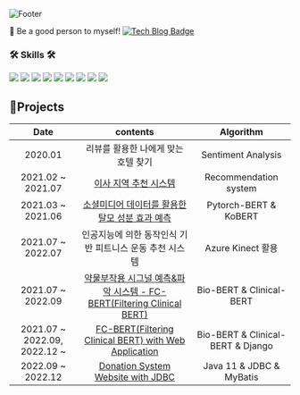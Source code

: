 <!--
- 🔭 I’m currently working on ...
- 🌱 I’m currently learning ...
- 👯 I’m looking to collaborate on ...
- 🤔 I’m looking for help with ...
- 💬 Ask me about ...
- 📫 How to reach me: ...
- 😄 Pronouns: ...
- ⚡ Fun fact: ...
-->

 ![Footer](https://capsule-render.vercel.app/api?type=waving&color=gradient&customColorList=2,3&height=230&section=header&text=ChaeYeon%20Lee&desc=Machine%20Learning%20and%20Development&fontSize=70&fontAlignY=35&descAlignY=50&descAlign=58&style="max-width:100%")
 
  💬 Be a good person to myself! [![Tech Blog Badge](http://img.shields.io/badge/-naver%20blog-lightgreen?style=flat-square&logo=naver&link=https://blog.naver.com/chland23)](https://blog.naver.com/chland23)
  
  <div>
  <h3>🛠️ Skills 🛠️</h3>
  <img src="https://img.shields.io/badge/Python-3766AB?style=flat-square&logo=Python&logoColor=white"/>
  <img src="https://img.shields.io/badge/Java-007396?style=flat-square&logo=Java&logoColor=white"/>
  <img src="https://img.shields.io/badge/C-A8B9CC?style=flat-square&logo=C&logoColor=white"/>
  <img src="https://img.shields.io/badge/JavaScript-F7DF1E?style=flat-square&logo=JavaScript&logoColor=white"/></a>
  <img src="https://img.shields.io/badge/Linux-FCC624?style=flat-square&logo=Linux&logoColor=white"/>
  <img src="https://img.shields.io/badge/Red Hat-EE0000?style=flat-square&logo=RedHat&logoColor=white"/>
  <img src="https://img.shields.io/badge/CSS-1572B6?style=flat-square&logo=CSS3&logoColor=white"/></a>
  <img src="https://img.shields.io/badge/HTML5-E34F26?style=flat-square&logo=HTML5&logoColor=white"/></a>
  <img src="https://img.shields.io/badge/Mysql-4479A1?style=flat-square&logo=Mysql&Studio&logoColor=white"/></a
  </div>

## 🌱Projects
| **Date** | **contents** | **Algorithm** |
|:--------:|:--------:|:--------:|
| 2020.01 | 리뷰를 활용한 나에게 맞는 호텔 찾기 | Sentiment Analysis |
| 2021.02 ~ 2021.07 | <a href="https://github.com/LeeChaeY/Recommendation-system-for-moving-areas">이사 지역 추천 시스템</a> | Recommendation system |
| 2021.03 ~ 2021.06 | <a href="https://github.com/LeeChaeY/A-system-to-predict-the-effects-of-hair-loss"/>소셜미디어 데이터를 활용한 탈모 성분 효과 예측</a> | Pytorch-BERT & KoBERT |
| 2021.07 ~ 2022.07 | 인공지능에 의한 동작인식 기반 피트니스 운동 추천 시스템 | Azure Kinect 활용 |
| 2021.07 ~ 2022.09 | <a href="https://github.com/LeeChaeY/Drug-side-effects-signal-identification-system"/>약물부작용 시그널 예측&파악 시스템 - FC-BERT(Filtering Clinical BERT) </a> | Bio-BERT & Clinical-BERT |
| 2021.07 ~ 2022.09, 2022.12 ~ | <a href="https://github.com/LeeChaeY/Filtering-Clinical-BERT-with-Web-Application"/> FC-BERT(Filtering Clinical BERT) with Web Application </a> | Bio-BERT & Clinical-BERT & Django |
| 2022.09 ~ 2022.12 | <a href="https://github.com/LeeChaeY/Donation-System-Website-with-JDBC"/> Donation System Website with JDBC </a> | Java 11 & JDBC & MyBatis |

<!--
![Anurag's GitHub stats](https://github-readme-stats.vercel.app/api?username=LeeChaeY&show_icons=true&theme=merko)
-->
